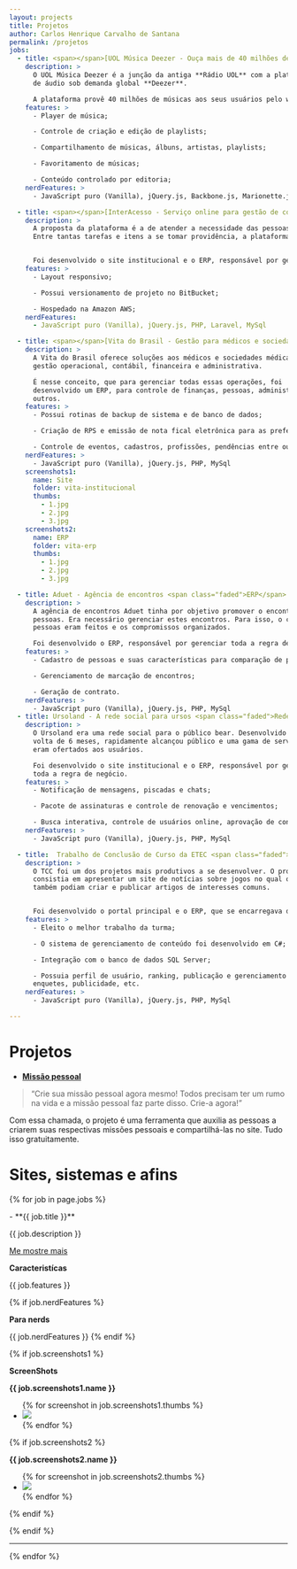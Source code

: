 ```yaml
---
layout: projects
title: Projetos
author: Carlos Henrique Carvalho de Santana
permalink: /projetos
jobs:
  - title: <span></span>[UOL Música Deezer - Ouça mais de 40 milhões de músicas](http://deezer.musica.uol.com.br) <span class="faded">Plataforma</span>
    description: >
      O UOL Música Deezer é a junção da antiga **Rádio UOL** com a plataforma
      de áudio sob demanda global **Deezer**.

      A plataforma provê 40 milhões de músicas aos seus usuários pelo website ou pelo app da Deezer.
    features: >
      - Player de música;

      - Controle de criação e edição de playlists;

      - Compartilhamento de músicas, álbuns, artistas, playlists;

      - Favoritamento de músicas;

      - Conteúdo controlado por editoria;
    nerdFeatures: >
      - JavaScript puro (Vanilla), jQuery.js, Backbone.js, Marionette.js, Underscore.js

  - title: <span></span>[InterAcesso - Serviço online para gestão de condomínios](http://interacesso.interport.com.br) <span class="faded">Institucional e ERP</span>
    description: >
      A proposta da plataforma é a de atender a necessidade das pessoas que convivem no ambito de um condomínio.
      Entre tantas tarefas e itens a se tomar providência, a plataforma garante trazer agilidade e conforto para essas tomadas de decisões.


      Foi desenvolvido o site institucional e o ERP, responsável por gerenciar todo o negócio.
    features: >
      - Layout responsivo;

      - Possui versionamento de projeto no BitBucket;

      - Hospedado na Amazon AWS;
    nerdFeatures:
      - JavaScript puro (Vanilla), jQuery.js, PHP, Laravel, MySql

  - title: <span></span>[Vita do Brasil - Gestão para médicos e sociedades médicas](http://vitadobrasil.com.br/) <span class="faded">Institucional e ERP</span>
    description: >
      A Vita do Brasil oferece soluções aos médicos e sociedades médicas, em
      gestão operacional, contábil, financeira e administrativa.

      É nesse conceito, que para gerenciar todas essas operações, foi
      desenvolvido um ERP, para controle de finanças, pessoas, administração e
      outros.
    features: >
      - Possui rotinas de backup de sistema e de banco de dados;

      - Criação de RPS e emissão de nota fical eletrônica para as prefeituras de São Paulo e Taboão;

      - Controle de eventos, cadastros, profissões, pendências entre outros.
    nerdFeatures: >
      - JavaScript puro (Vanilla), jQuery.js, PHP, MySql
    screenshots1:
      name: Site
      folder: vita-institucional
      thumbs:
        - 1.jpg
        - 2.jpg
        - 3.jpg
    screenshots2:
      name: ERP 
      folder: vita-erp
      thumbs:
        - 1.jpg
        - 2.jpg
        - 3.jpg

  - title: Aduet - Agência de encontros <span class="faded">ERP</span>
    description: >
      A agência de encontros Aduet tinha por objetivo promover o encontro de
      pessoas. Era necessário gerenciar estes encontros. Para isso, o cadastro das
      pessoas eram feitos e os compromissos organizados.

      Foi desenvolvido o ERP, responsável por gerenciar toda a regra de negócio.
    features: >
      - Cadastro de pessoas e suas características para comparação de perfil.

      - Gerenciamento de marcação de encontros;

      - Geração de contrato.
    nerdFeatures: >
      - JavaScript puro (Vanilla), jQuery.js, PHP, MySql
  - title: Ursoland - A rede social para ursos <span class="faded">Rede Social</span>
    description: >
      O Ursoland era uma rede social para o público bear. Desenvolvido por
      volta de 6 meses, rapidamente alcançou público e uma gama de serviços que
      eram ofertados aos usuários.

      Foi desenvolvido o site institucional e o ERP, responsável por gerenciar
      toda a regra de negócio.
    features: >
      - Notificação de mensagens, piscadas e chats;

      - Pacote de assinaturas e controle de renovação e vencimentos;

      - Busca interativa, controle de usuários online, aprovação de conteúdo,calendários de festas, etc..
    nerdFeatures: >
      - JavaScript puro (Vanilla), jQuery.js, PHP, MySql

  - title:  Trabalho de Conclusão de Curso da ETEC <span class="faded">TCC</span>
    description: >
      O TCC foi um dos projetos mais produtivos a se desenvolver. O projeto
      consistia em apresentar um site de notícias sobre jogos no qual os usuários
      também podiam criar e publicar artigos de interesses comuns.


      Foi desenvolvido o portal principal e o ERP, que se encarregava de gerenciar o conteúdo.
    features: >
      - Eleito o melhor trabalho da turma;

      - O sistema de gerenciamento de conteúdo foi desenvolvido em C#;

      - Integração com o banco de dados SQL Server;

      - Possuia perfil de usuário, ranking, publicação e gerenciamento de artigos,
      enquetes, publicidade, etc.
    nerdFeatures: >
      - JavaScript puro (Vanilla), jQuery.js, PHP, MySql

---
```


# Projetos

- **[Missão pessoal](https://missaopessoal.com.br)**
> “Crie sua missão pessoal agora mesmo! Todos precisam ter um rumo na vida e a
missão pessoal faz parte disso. Crie-a agora!”

Com essa chamada, o projeto é uma ferramenta que auxilia as pessoas a criarem
suas respectivas missões pessoais e compartilhá-las no site. Tudo isso
gratuitamente.

# Sites, sistemas e afins

{% for job in page.jobs %}

<div class="project" markdown="1">
- **{{ job.title  }}**

{{ job.description }}

<a href="#" class="project--show-more button">
  Me mostre mais
</a>

<div class="project--features--container project--features--container__hide" markdown="1">

**Caracteristícas**

{{ job.features }}

{% if job.nerdFeatures %}

**Para nerds**

{{ job.nerdFeatures }}
{% endif %}

{% if job.screenshots1 %}

**ScreenShots**

**{{ job.screenshots1.name }}**

<ul class="project--features--screenshot">
{% for screenshot in job.screenshots1.thumbs %}
  <li class="project--features--screenshot--item">
    <a href="project--features--screenshot--item--link">
      <img src="/images/projects/{{ job.screenshots1.folder }}/thumb/{{ screenshot }}" markdown="1" />
    </a>
  </li>
{% endfor %}
</ul>

{% if job.screenshots2 %}

**{{ job.screenshots2.name }}**

<ul class="project--features--screenshot">
{% for screenshot in job.screenshots2.thumbs %}
  <li class="project--features--screenshot--item">
    <a href="project--features--screenshot--item--link">
      <img src="/images/projects/{{ job.screenshots2.folder }}/thumb/{{ screenshot }}" markdown="1" />
    </a>
  </li>
{% endfor %}
</ul>

{% endif %}

{% endif %}
</div>
</div>

---
{% endfor %}
